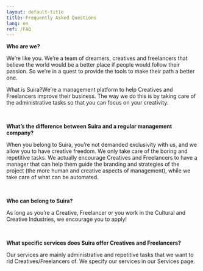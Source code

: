 ```yaml
---
layout: default-title
title: Frequently Asked Questions
lang: en
ref: /FAQ
---
```


**Who are we?**

We’re like you. We’re a team of dreamers, creatives and freelancers that believe the world would be a better place if people would follow their passion. So we’re in a quest to provide the tools to make their path a better one.

What is Suira?We’re a management platform to help Creatives and Freelancers improve their business. The way we do this is by taking care of the administrative tasks so that you can focus on your creativity.&nbsp;

&nbsp;

**What’s the difference between Suira and a regular management company?**

When you belong to Suira, you’re not demanded exclusivity with us, and we allow you to have creative freedom. We only take care of the boring and repetitive tasks. We actually encourage Creatives and Freelancers to have a manager that can help them guide the branding and strategies of the project (the more human and creative aspects of management), while we take care of what can be automated.

&nbsp;

**Who can belong to Suira?**

As long as you’re a Creative, Freelancer or you work in the Cultural and Creative Industries, we encourage you to apply\!

&nbsp;

**What specific services does Suira offer Creatives and Freelancers?**

Our services are mainly administrative and repetitive tasks that we want to rid Creatives/Freelancers of. We specify our services in our Services page.